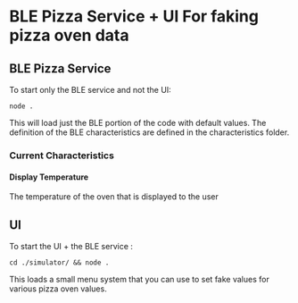 # BLE Pizza Service + UI For faking pizza oven data

## BLE Pizza Service

To start only the BLE service and not the UI:

`node .`

This will load just the BLE portion of the code with default values. The definition of the BLE characteristics are defined in the characteristics folder. 



### Current Characteristics

#### Display Temperature
The temperature of the oven that is displayed to the user

## UI

To start the UI + the BLE service :

`cd ./simulator/ && node .`

This loads a small menu system that you can use to set fake values for various pizza oven values.


